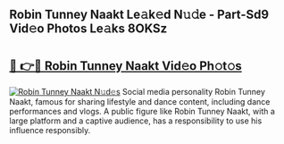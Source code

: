 ## Robin Tunney Naakt Le𝚊k𝚎d N𝚞𝚍e - Part-Sd9 Vid𝚎o Photos Le𝚊ks 8OKSz

# <h2><a href="http://fbaxw7j.evod.top/?m=Robin+Tunney+Naakt">🔗 👉🔴 Robin Tunney Naakt Vid𝚎o Ph𝚘t𝚘s</a></h2>

[![Robin Tunney Naakt N𝚞d𝚎s](https://i.imgur.com/8V9OHl7.gif)](http://fbaxw7j.evod.top/?m=Robin+Tunney+Naakt)
Social media personality Robin Tunney Naakt, famous for sharing lifestyle and dance content, including dance performances and vlogs. A public figure like Robin Tunney Naakt, with a large platform and a captive audience, has a responsibility to use his influence responsibly. 
